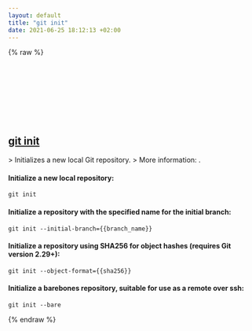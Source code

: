 ```yaml
---
layout: default
title: "git init"
date: 2021-06-25 18:12:13 +02:00
---
```

{% raw %}
<h2 id="git-init">
  <a href="/en/common/git-init.html">git init</a> <a href="#git-init"><svg class="icon">
    <use href="/assets/images/unicode_sprite.svg#link" />
  </svg></a>
</h2>
> Initializes a new local Git repository.
> More information: <https://git-scm.com/docs/git-init>.

#### Initialize a new local repository:
```shell
git init
```
#### Initialize a repository with the specified name for the initial branch:
```shell
git init --initial-branch={{branch_name}}
```
#### Initialize a repository using SHA256 for object hashes (requires Git version 2.29+):
```shell
git init --object-format={{sha256}}
```
#### Initialize a barebones repository, suitable for use as a remote over ssh:
```shell
git init --bare
```
{% endraw %}